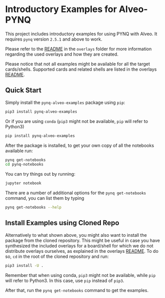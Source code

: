 # Introductory Examples for Alveo-PYNQ

This project includes introductory examples for using PYNQ with Alveo. It
requires `pynq` version `2.5.1` and above to work.

Please refer to the [README](overlays/README.md) in the `overlays` folder for 
more information regarding the used overlays and how they are created.

Please notice that not all examples might be available for all the target 
cards/shells. Supported cards and related shells are listed in the overlays 
[README](overlays/README.md).

## Quick Start

Simply install the `pynq-alveo-examples` package using `pip`:
   ```bash
   pip3 install pynq-alveo-examples
   ```

Or if you are using `conda` (`pip3` might not be available, `pip` will refer to 
Python3)
   ```bash
   pip install pynq-alveo-examples
   ```

After the package is installed, to get your own copy of all the notebooks 
available run:
   ```bash
   pynq get-notebooks
   cd pynq-notebooks
   ```

You can try things out by running:
   ```bash
   jupyter notebook
   ```

There are a number of additional options for the `pynq get-notebooks` command,
you can list them by typing 
   ```bash
   pynq get-notebooks --help
   ```

## Install Examples using Cloned Repo

Alternatively to what shown above, you might also want to install the package
from the cloned repository. This might be useful in case you have synthesized 
the included overlays for a board/shell for which we do not distribute overlays
ourselves, as explained in the overlays [README](overlays/README.md). To do so,
`cd` in the root of the cloned repository and run:

```bash
pip3 install -U .
```

Remember that when using conda, `pip3` might not be available, while `pip` will
refer to Python3. In this case, use `pip` instead of `pip3`.

After that, run the `pynq get-notebooks` command to get the examples.
